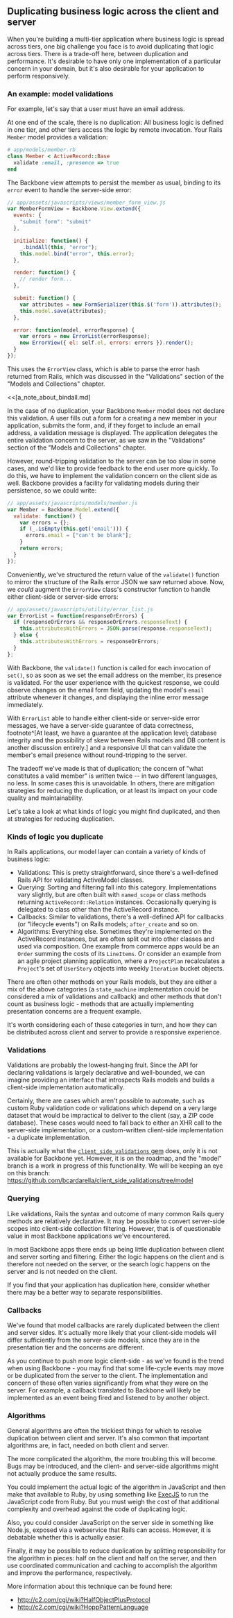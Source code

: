 ## Duplicating business logic across the client and server

When you're building a multi-tier application where business logic is spread
across tiers, one big challenge you face is to avoid duplicating that logic
across tiers.  There is a trade-off here, between duplication and performance.
It's desirable to have only one implementation of a particular concern
in your domain, but it's also desirable for your application to perform
responsively.

### An example: model validations

For example, let's say that a user must have an email address.

At one end of the scale, there is no duplication: All business logic is defined
in one tier, and other tiers access the logic by remote invocation.  Your Rails
`Member` model provides a validation:

````ruby
# app/models/member.rb
class Member < ActiveRecord::Base
  validate :email, :presence => true
end
````

The Backbone view attempts to persist the member as usual, binding to its
`error` event to handle the server-side error:

````javascript
// app/assets/javascripts/views/member_form_view.js
var MemberFormView = Backbone.View.extend({
  events: {
    "submit form": "submit"
  },

  initialize: function() {
    _.bindAll(this, "error");
    this.model.bind("error", this.error);
  },

  render: function() {
    // render form...
  },

  submit: function() {
    var attributes = new FormSerializer(this.$('form')).attributes();
    this.model.save(attributes);
  },

  error: function(model, errorResponse) {
    var errors = new ErrorList(errorResponse);
    new ErrorView({ el: self.el, errors: errors }).render();
  }
});
````

This uses the `ErrorView` class, which is able to parse the error hash returned
from Rails, which was discussed in the "Validations" section of the "Models and
Collections" chapter.

<<[a_note_about_bindall.md]

In the case of no duplication, your Backbone `Member` model does not declare
this validation.  A user fills out a form for a creating a new member in your
application, submits the form, and, if they forget to include an email address,
a validation message is displayed.  The application delegates the entire
validation concern to the server, as we saw in the "Validations" section of the
"Models and Collections" chapter.

However, round-tripping validation to the server can be too slow in some cases,
and we'd like to provide feedback to the end user more quickly.  To do this, we
have to implement the validation concern on the client side as well.  Backbone
provides a facility for validating models during their persistence, so we could
write:

````javascript
// app/assets/javascripts/models/member.js
var Member = Backbone.Model.extend({
  validate: function() {
    var errors = {};
    if (_.isEmpty(this.get('email'))) {
      errors.email = ["can't be blank"];
    }
    return errors;
  }
});
````

Conveniently, we've structured the return value of the `validate()` function to
mirror the structure of the Rails error JSON we saw returned above.  Now, we
_could_ augment the `ErrorView` class's constructor function to handle either
client-side or server-side errors:

````javascript
// app/assets/javascripts/utility/error_list.js
var ErrorList = function(responseOrErrors) {
  if (responseOrErrors && responseOrErrors.responseText) {
    this.attributesWithErrors = JSON.parse(response.responseText);
  } else {
    this.attributesWithErrors = responseOrErrors;
  }
};
````

With Backbone, the `validate()` function is called for each invocation of
`set()`, so as soon as we set the email address on the member, its presence is
validated.  For the user experience with the quickest response, we could observe
changes on the email form field, updating the model's `email` attribute whenever
it changes, and displaying the inline error message immediately.

With `ErrorList` able to handle either client-side or server-side error messages,
we have a server-side guarantee of data correctness, footnote^[At least, we
have a guarantee at the application level; database integrity and the
possibility of skew between Rails models and DB content is another discussion
entirely.] and a responsive UI that can validate the member's email presence
without round-tripping to the server.

The tradeoff we've made is that of duplication; the concern of "what constitutes
a valid member" is written twice -- in two different languages, no less.  In
some cases this is unavoidable.  In others, there are mitigation strategies for
reducing the duplication, or at least its impact on your code quality and
maintainability.

Let's take a look at what kinds of logic you might find duplicated, and then at strategies for reducing duplication.

### Kinds of logic you duplicate

In Rails applications, our model layer can contain a variety of kinds of
business logic:

* Validations: This is pretty straightforward, since there's a well-defined
  Rails API for validating ActiveModel classes.
* Querying: Sorting and filtering fall into this category.  Implementations
  vary slightly, but are often built with `named_scope` or class methods
  returning `ActiveRecord::Relation` instances.  Occasionally querying is
  delegated to class other than the ActiveRecord instance.
* Callbacks: Similar to validations, there's a well-defined API for callbacks
  (or "lifecycle events") on Rails models; `after_create` and so on.
* Algorithms: Everything else.  Sometimes they're implemented on the
  ActiveRecord instances, but are often split out into other classes and used via
  composition.  One example from commerce apps would be an `Order` summing the
  costs of its `LineItems`.  Or consider an example from an agile project planning
  application, where a `ProjectPlan` recalculates a `Project`'s set of `UserStory`
  objects into weekly `Iteration` bucket objects.

There are often other methods on your Rails models, but they are either a mix of
the above categories (a `state_machine` implementation could be considered a mix
of validations and callback) and other methods that don't count as business
logic - methods that are actually implementing presentation concerns are a
frequent example.

It's worth considering each of these categories in turn, and how they can be
distributed across client and server to provide a responsive experience.

### Validations

Validations are probably the lowest-hanging fruit.  Since the API for
declaring validations is largely declarative and well-bounded, we can imagine
providing an interface that introspects Rails models and builds a client-side
implementation automatically.  

Certainly, there are cases which aren't possible to automate, such as custom
Ruby validation code or validations which depend on a very large dataset that
would be impractical to deliver to the client (say, a ZIP code database).
These cases would need to fall back to either an XHR call to the server-side
implementation, or a custom-written client-side implementation - a duplicate
implementation.

This is actually what the
[`client_side_validations` gem](https://github.com/bcardarella/client_side_validations)
does, only it is not available for Backbone yet. However, it is on the roadmap, and
the "model" branch  is a work in progress of this functionality. We will be
keeping an eye on this branch:
<https://github.com/bcardarella/client_side_validations/tree/model>

### Querying

Like validations, Rails the syntax and outcome of many common Rails query
methods are relatively declarative. It may be possible to convert server-side
scopes into client-side collection filtering. However, that is of questionable
value in most Backbone applications we've encountered.

In most Backbone apps there ends up being little duplication between client
and server sorting and filtering. Either the logic happens on the client and
is therefore not needed on the server, or the search logic happens on the
server and is not needed on the client.

If you find that your application has duplication here, consider whether there
may be a better way to separate responsibilities.

### Callbacks

We've found that model callbacks are rarely duplicated between the client and
server sides. It's actually more likely that your client-side models will
differ sufficiently from the server-side models, since they are in the
presentation tier and the concerns are different.

As you continue to push more logic client-side - as we've found is the
trend when using Backbone - you may find that some life-cycle events
may move or be duplicated from the server to the client. The implementation and
concern of these often varies significantly from what they were on the server.
For example, a callback translated to Backbone will likely be implemented
as an event being fired and listened to by another object.

### Algorithms

General algorithms are often the trickiest things for which to resolve duplication
between client and server. It's also common that important algorithms are,
in fact, needed on both client and server.

The more complicated the algorithm, the more troubling this will become. Bugs
may be introduced, and the client- and server-side algorithms might not
actually produce the same results.

You could implement the actual logic of the algorithm in
JavaScript and then make that available to Ruby, by using something like [ExecJS](https://github.com/sstephenson/execjs) to run the JavaScript code from Ruby. But you must weigh the cost of that additional complexity and overhead against
the code of duplicating logic.

Also, you could consider JavaScript on the server side in something like
Node.js, exposed via a webservice that Rails can access. However, it is
debatable whether this is actually easier.

Finally, it may be possible to reduce duplication by splitting responsibility
for the algorithm in pieces: half on the client and half on the server, and
then use coordinated communication and caching to accomplish the algorithm
and improve the performance, respectively.

More information about this technique can be found here:

* <http://c2.com/cgi/wiki?HalfObjectPlusProtocol>
* <http://c2.com/cgi/wiki?HoppPatternLanguage>
